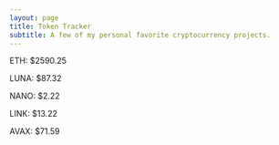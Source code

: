 ```yaml
---
layout: page
title: Token Tracker
subtitle: A few of my personal favorite cryptocurrency projects.
---
```


<!--BEGINCRYPTOINPUT-->
ETH: $2590.25

LUNA: $87.32

NANO: $2.22

LINK: $13.22

AVAX: $71.59

<!--ENDCRYPTOINPUT-->
